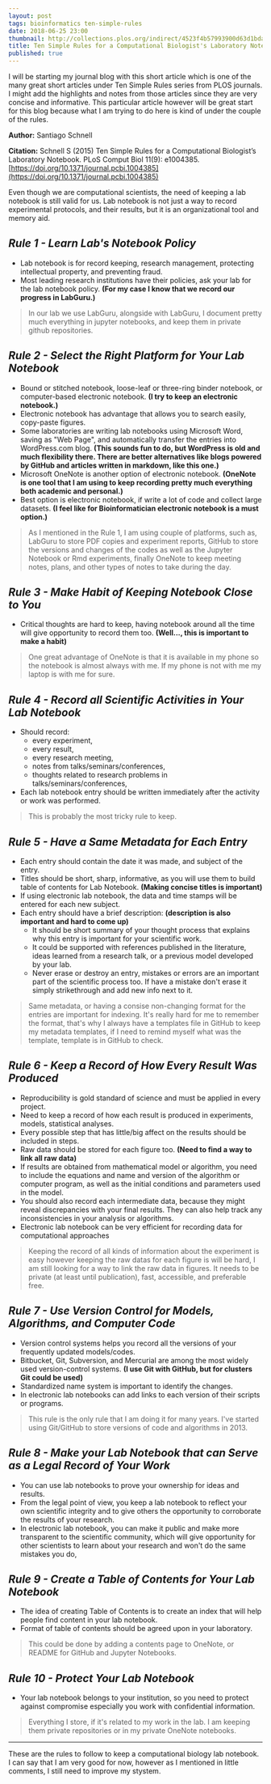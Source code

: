 ```yaml
---
layout: post
tags: bioinformatics ten-simple-rules
date: 2018-06-25 23:00
thumbnail: http://collections.plos.org/indirect/4523f4b57993900d63d1bdacc7209db70188e3657fd2b8ca4fbfae1f59abeef143854?v=1494605129917
title: Ten Simple Rules for a Computational Biologist's Laboratory Notebook
published: true
---
```


I will be starting my journal blog with this short article which is one of the many great short articles under Ten Simple Rules series from PLOS journals. I might add the highlights and notes from those articles since they are very concise and informative. This particular article however will be great start for this blog because what I am trying to do here is kind of under the couple of the rules.

**Author:** Santiago Schnell

**Citation:** Schnell S (2015) Ten Simple Rules for a Computational Biologist’s Laboratory Notebook. PLoS Comput Biol 11(9): e1004385. [https://doi.org/10.1371/journal.pcbi.1004385](https://doi.org/10.1371/journal.pcbi.1004385)


Even though we are computational scientists, the need of keeping a lab notebook is still valid for us. Lab notebook is not just a way to record experimental protocols, and their results, but it is an organizational tool and memory aid.

*Rule 1 - Learn Lab's Notebook Policy*
---

- Lab notebook is for record keeping, research management, protecting intellectual  property, and preventing fraud.  
- Most leading research institutions have their policies, ask your lab for the lab notebook policy. **(For my case I know that we record our progress in LabGuru.)**

> In our lab we use LabGuru, alongside with LabGuru, I document pretty much everything in jupyter notebooks, and keep them in private github repositories.

*Rule 2 - Select the Right Platform for Your Lab Notebook*
---

- Bound or stitched notebook, loose-leaf or three-ring binder notebook, or computer-based electronic notebook. **(I try to keep an electronic notebook.)**
- Electronic notebook has advantage that allows you to search easily, copy-paste figures.  
- Some laboratories are writing lab notebooks using Microsoft Word, saving as "Web Page", and automatically transfer the entries into WordPress.com blog. **(This sounds fun to do, but WordPress is old and much flexibility there. There are better alternatives like blogs powered by GitHub and articles written in markdown, like this one.)**
- Microsoft OneNote is another option of electronic notebook. **(OneNote is one tool that I am using to keep recording pretty much everything both academic and personal.)**
- Best option is electronic notebook, if write a lot of code and collect large datasets. **(I feel like for Bioinformatician electronic notebook is a must option.)**

> As I mentioned in the Rule 1, I am using couple of platforms, such as, LabGuru to store PDF copies and experiment reports, GitHub to store the versions and changes of the codes as well as the Jupyter Notebook or Rmd experiments, finally OneNote to keep meeting notes, plans, and other types of notes to take during the day.

*Rule 3 - Make Habit of Keeping Notebook Close to You*
---

- Critical thoughts are hard to keep, having notebook around all the time will give opportunity to record them too. **(Well..., this is important to make a habit)**

> One great advantage of OneNote is that it is available in my phone so the notebook is almost always with me. If my phone is not with me my laptop is with me for sure.

*Rule 4 - Record all Scientific Activities in Your Lab Notebook*
---

- Should record:  
  - every experiment,
  - every result,
  - every research meeting,
  - notes from talks/seminars/conferences,  
  - thoughts related to research problems in talks/seminars/conferences,
- Each lab notebook entry should be written immediately after the activity or work was performed.  

> This is probably the most tricky rule to keep.

*Rule 5 - Have a Same Metadata for Each Entry*
---

- Each entry should contain the date it was made, and subject of the entry.
- Titles should be short, sharp, informative, as you will use them to build table of contents for Lab Notebook. **(Making concise titles is important)**
- If using electronic lab notebook, the data and time stamps will be entered for each new subject.
- Each entry should have a brief description: **(description is also important and hard to come up)**
  - It should be short summary of your thought process that explains why this entry is important for your scientific work.  
  - It could be supported with references published in the literature, ideas learned from a research talk, or a previous model developed by your lab.
  - Never erase or destroy an entry, mistakes or errors are an important part of the scientific process too. If have a mistake don't erase it simply strikethrough and add new info next to it.

> Same metadata, or having a consise non-changing format for the entries are important for indexing. It's really hard for me to remember the format, that's why I always have a templates file in GitHub to keep my metadata templates, if I need to remind myself what was the template, template is in GitHub to check.

*Rule 6 - Keep a Record of How Every Result Was Produced*
---

- Reproducibility is gold standard of science and must be applied in every project.  
- Need to keep a record of how each result is produced in experiments, models, statistical analyses.  
- Every possible step that has little/big affect on the results should be included in steps.
- Raw data should be stored for each figure too. **(Need to find a way to link all raw data)**
- If results are obtained from mathematical model or algorithm, you need to include the equations and name and version of the algorithm or computer program, as well as the initial conditions and parameters used in the model.  
- You should also record each intermediate data, because they might reveal discrepancies with your final results. They can also help track any inconsistencies in your analysis or algorithms.
- Electronic lab notebook can be very efficient for recording data for computational approaches

> Keeping the record of all kinds of information about the experiment is easy however keeping the raw datas for each figure is will be hard, I am still looking for a way to link the raw data in figures. It needs to be private (at least until publication), fast, accessible, and preferable free.

*Rule 7 - Use Version Control for Models, Algorithms, and Computer Code*
---

- Version control systems helps you record all the versions of your frequently updated models/codes.
- Bitbucket, Git, Subversion, and Mercurial are among the most widely used version-control systems.  **(I use Git with GitHub, but for clusters Git could be used)**
- Standardized name system is important to identify the changes.
- In electronic lab notebooks can add links to each version of their scripts or programs.

> This rule is the only rule that I am doing it for many years. I've started using Git/GitHub to store versions of code and algorithms in 2013.

*Rule 8 - Make your Lab Notebook that can Serve as a Legal Record of Your Work*
---

- You can use lab notebooks to prove your ownership for ideas and results.
- From the legal point of view, you keep a lab notebook to reflect your own scientific integrity and to give others the opportunity to corroborate the results of your research.
- In electronic lab notebook, you can make it public and make more transparent to the scientific community, which will give opportunity for other scientists to learn about your research and won't do the same mistakes you do,

*Rule 9 - Create a Table of Contents for Your Lab Notebook*
---

- The idea of creating Table of Contents  is to create an index that will help people find content in your lab notebook.
- Format of table of contents should be agreed upon in your laboratory.

> This could be done by adding a contents page to OneNote, or README for GitHub and Jupyter Notebooks.

*Rule 10 - Protect Your Lab Notebook*
---

- Your lab notebook belongs to your institution, so you need to protect against compromise especially you work with confidential information.

> Everything I store, if it's related to my work in the lab. I am keeping them private repositories or in my private OneNote notebooks.


---

These are the rules to follow to keep a computational biology lab notebook. I can say that I am very good for now, however as I mentioned in little comments, I still need to improve my stystem.
